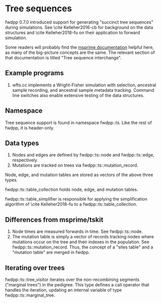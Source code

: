 # Tree sequences

fwdpp 0.7.0 introduced support for generating "succinct tree sequences" during simulations. See \cite Kelleher2016-cb
for background on the data structures and \cite Kelleher2018-fu on their application to forward simulation.

Some readers will probably find the [msprime documentation](https://msprime.readthedocs.io/en/stable/) helpful here, as
many of the big-picture concepts are the same.  The relevant section of that documentation is titled "Tree sequence interchange".

## Example programs

1. wfts.cc implements a Wright-Fisher simulation with selection, ancestral sample recording, and ancestral sample
   metadata tracking. Command line switches also enable extensive testing of the data structures.

## Namespace

Tree sequence support is found in namespace fwdpp::ts. Like the rest of fwdpp, it is header-only.

## Data types

1. Nodes and edges are defined by fwdpp::ts::node and fwdpp::ts::edge, respectively.
2. Mutations are tracked on trees via fwdpp::ts::mutation_record.

Node, edge, and mutation tables are stored as vectors of the above three types.

fwdpp::ts::table_collection holds node, edge, and mutation tables.

fwdpp::ts::table_simplifier is responsible for applying the simplification algorithm of \cite Kelleher2018-fu to a
fwdpp::ts::table_collection.

## Differences from msprime/tskit

1. Node times are measured forwards in time. See fwdpp::ts::node.
2. The mutation table is simply a vector of records tracking nodes where mutations occur on the tree and their indexes in the population.  See
   fwdpp::ts::mutation_record.  Thus, the concept of a "sites table" and a "mutation table" are merged in fwdpp.

## Iterating over trees

fwdpp::ts::tree_visitor iterates over the non-recombining segments ("marginal trees") in the pedigree.  This type
defines a call operator that handles the iteration, updating an internal variable of type fwdpp::ts::marginal_tree.
